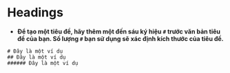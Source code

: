 # Headings
- **Để tạo một tiêu đề, hãy thêm một đến sáu ký hiệu `#` trước văn bản tiêu đề của bạn.  Số lượng `#` bạn sử dụng sẽ xác định kích thước của tiêu đề.**
```
# Đây là một ví dụ
## Đây là một ví dụ
###### Đây là một ví dụ
```


